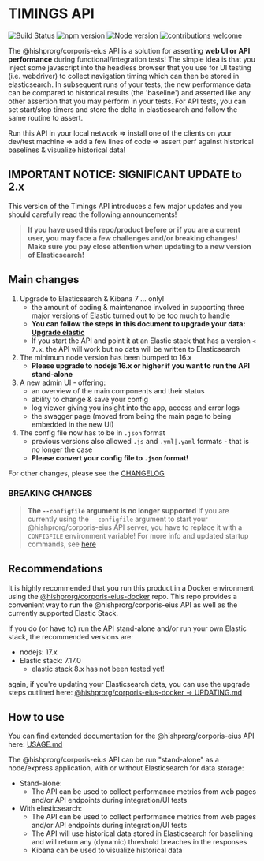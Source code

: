 # TIMINGS API

[![Build Status](https://travis-ci.org/godaddy/@hishprorg/corporis-eius.svg?branch=master)](https://travis-ci.org/godaddy/@hishprorg/corporis-eius) [![npm version](https://badge.fury.io/js/@hishprorg/corporis-eius.svg)](https://www.npmjs.com/package/@hishprorg/corporis-eius) [![Node version](https://img.shields.io/node/v/@hishprorg/corporis-eius.svg?style=flat)](http://nodejs.org/download/) [![contributions welcome](https://img.shields.io/badge/contributions-welcome-brightgreen.svg?style=flat)](https://github.com/hishprorg/corporis-eius/issues)

The @hishprorg/corporis-eius API is a solution for asserting **web UI or API performance** during functional/integration tests!
The simple idea is that you inject some javascript into the headless browser that you use for UI testing (i.e. webdriver) to collect navigation timing which can then be stored in elasticsearch. In subsequent runs of your tests, the new performance data can be compared to historical results (the 'baseline') and asserted like any other assertion that you may perform in your tests. For API tests, you can set start/stop timers and store the delta in elasticsearch and follow the same routine to assert.

Run this API in your local network => install one of the clients on your dev/test machine => add a few lines of code => assert perf against historical baselines & visualize historical data!

## **IMPORTANT NOTICE: SIGNIFICANT UPDATE to 2.x**

This version of the Timings API introduces a few major updates and you should carefully read the following announcements!

> **If you have used this repo/product before or if you are a current user, you may face a few challenges and/or breaking changes!
> Make sure you pay close attention when updating to a new version of Elasticsearch!**

## Main changes

1. Upgrade to Elasticsearch & Kibana 7 ... only!
   - the amount of coding & maintenance involved in supporting three major versions of Elastic turned out to be too much to handle
   - **You can follow the steps in this document to upgrade your data: [Upgrade elastic](https://github.com/mverkerk-godaddy/@hishprorg/corporis-eius-docker/tree/master/docs/UPDATING.md)**
   - If you start the API and point it at an Elastic stack that has a version `< 7.x`, the API will work but no data will be written to Elasticsearch
2. The minimum node version has been bumped to 16.x
   - **Please upgrade to nodejs 16.x or higher if you want to run the API stand-alone**
3. A new admin UI - offering:
   - an overview of the main components and their status
   - ability to change & save your config
   - log viewer giving you insight into the app, access and error logs
   - the swagger page (moved from being the main page to being embedded in the new UI)
4. The config file now has to be in `.json` format
   - previous versions also allowed `.js` and `.yml|.yaml` formats - that is no longer the case
   - **Please convert your config file to `.json` format!**

For other changes, please see the [CHANGELOG](./CHANGELOG.md)

### **BREAKING CHANGES**

> **The `--configfile` argument is no longer supported**
If you are currently using the `--configfile` argument to start your @hishprorg/corporis-eius API server, you have to replace it with a `CONFIGFILE` environment variable!
For more info and updated startup commands, see [here](../@hishprorg/corporis-eius/docs/CONFIG.MD#startup-commands)

## Recommendations

It is highly recommended that you run this product in a Docker environment using the [@hishprorg/corporis-eius-docker](https://mverkerk-godaddy/@hishprorg/corporis-eius-docker) repo. This repo provides a convenient way to run the @hishprorg/corporis-eius API as well as the currently supported Elastic Stack.

If you do (or have to) run the API stand-alone and/or run your own Elastic stack, the recommended versions are:

- nodejs: 17.x
- Elastic stack: 7.17.0
  - elastic stack 8.x has not been tested yet!

again, if you're updating your Elasticsearch data, you can use the upgrade steps outlined here: [@hishprorg/corporis-eius-docker -> UPDATING.md](https://github.com/mverkerk-godaddy/@hishprorg/corporis-eius-docker/tree/master/docs/UPDATING.md)

## How to use

You can find extended documentation for the @hishprorg/corporis-eius API here: [USAGE.md](./docs/USAGE.md)

The @hishprorg/corporis-eius API can be run "stand-alone" as a node/express application, with or without Elasticsearch for data storage:

- Stand-alone:
  - The API can be used to collect performance metrics from web pages and/or API endpoints during integration/UI tests
- With elasticsearch:
  - The API can be used to collect performance metrics from web pages and/or API endpoints during integration/UI tests
  - The API will use historical data stored in Elasticsearch for baselining and will return any (dynamic) threshold breaches in the responses
  - Kibana can be used to visualize historical data
